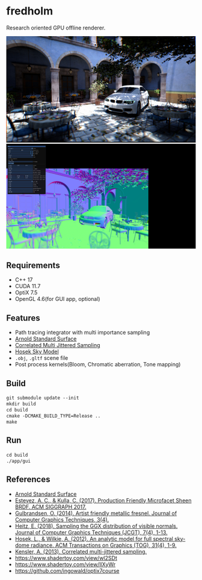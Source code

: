 # fredholm

Research oriented GPU offline renderer.

![](img/rtcamp8.jpg)
![](img/gui.jpg)

## Requirements

* C++ 17
* CUDA 11.7
* OptiX 7.5
* OpenGL 4.6(for GUI app, optional)

## Features

* Path tracing integrator with multi importance sampling
* [Arnold Standard Surface](https://autodesk.github.io/standard-surface/)
* [Correlated Multi Jittered Sampling](https://graphics.pixar.com/library/MultiJitteredSampling/#:~:text=Abstract%3A,to%20which%20they%20are%20prone.)
* [Hosek Sky Model](https://cgg.mff.cuni.cz/projects/SkylightModelling/)
* `.obj`, `.gltf` scene file
* Post process kernels(Bloom, Chromatic aberration, Tone mapping)

## Build

```
git submodule update --init
mkdir build
cd build
cmake -DCMAKE_BUILD_TYPE=Release ..
make
```

## Run

```
cd build
./app/gui
```

## References

* [Arnold Standard Surface](https://autodesk.github.io/standard-surface/)
* [Estevez, A. C., & Kulla, C. (2017). Production Friendly Microfacet Sheen BRDF. ACM SIGGRAPH 2017.](http://www.aconty.com/pdf/s2017_pbs_imageworks_sheen.pdf)
* [Gulbrandsen, O. (2014). Artist friendly metallic fresnel. Journal of Computer Graphics Techniques, 3(4).](https://jcgt.org/published/0003/04/03/)
* [Heitz, E. (2018). Sampling the GGX distribution of visible normals. Journal of Computer Graphics Techniques (JCGT), 7(4), 1-13.](https://jcgt.org/published/0007/04/01/)
* [Hosek, L., & Wilkie, A. (2012). An analytic model for full spectral sky-dome radiance. ACM Transactions on Graphics (TOG), 31(4), 1-9.](https://cgg.mff.cuni.cz/projects/SkylightModelling/)
* [Kensler, A. (2013). Correlated multi-jittered sampling.](https://graphics.pixar.com/library/MultiJitteredSampling/#:~:text=Abstract%3A,to%20which%20they%20are%20prone.)
* https://www.shadertoy.com/view/wl2SDt
* https://www.shadertoy.com/view/llXyWr
* https://github.com/ingowald/optix7course